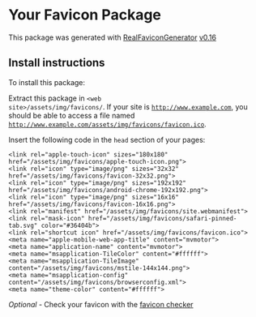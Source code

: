 # Your Favicon Package

This package was generated with [RealFaviconGenerator](https://realfavicongenerator.net/) [v0.16](https://realfavicongenerator.net/change_log#v0.16)

## Install instructions

To install this package:

Extract this package in <code>&lt;web site&gt;/assets/img/favicons/</code>. If your site is <code>http://www.example.com</code>, you should be able to access a file named <code>http://www.example.com/assets/img/favicons/favicon.ico</code>.

Insert the following code in the `head` section of your pages:

    <link rel="apple-touch-icon" sizes="180x180" href="/assets/img/favicons/apple-touch-icon.png">
    <link rel="icon" type="image/png" sizes="32x32" href="/assets/img/favicons/favicon-32x32.png">
    <link rel="icon" type="image/png" sizes="192x192" href="/assets/img/favicons/android-chrome-192x192.png">
    <link rel="icon" type="image/png" sizes="16x16" href="/assets/img/favicons/favicon-16x16.png">
    <link rel="manifest" href="/assets/img/favicons/site.webmanifest">
    <link rel="mask-icon" href="/assets/img/favicons/safari-pinned-tab.svg" color="#36404b">
    <link rel="shortcut icon" href="/assets/img/favicons/favicon.ico">
    <meta name="apple-mobile-web-app-title" content="mvmotor">
    <meta name="application-name" content="mvmotor">
    <meta name="msapplication-TileColor" content="#ffffff">
    <meta name="msapplication-TileImage" content="/assets/img/favicons/mstile-144x144.png">
    <meta name="msapplication-config" content="/assets/img/favicons/browserconfig.xml">
    <meta name="theme-color" content="#ffffff">

*Optional* - Check your favicon with the [favicon checker](https://realfavicongenerator.net/favicon_checker)